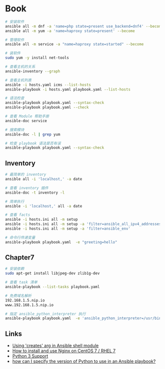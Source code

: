 # Book

```sh
# 安装软件
ansible all -m dnf -a 'name=php state=present use_backend=dnf4' --become
ansible all -m yum -a 'name=haproxy state=present' --become

# 管理软件
ansible all -m service -a "name=haproxy state=started" --become

# 装软件
sudo yum -y install net-tools

# 查看主机的关系
ansible-inventory --graph

# 查看主机列表
ansible -i hosts.yaml icms --list-hosts
ansible-playbook -i hosts.yaml playbook.yaml --list-hosts

# 语法检查
ansible-playbook playbook.yaml --syntax-check
ansible-playbook playbook.yaml --check

# 查看 Module 帮助手册
ansible-doc service

# 搜索模块
ansible-doc -l | grep yum

# 检查 playbook 语法是否有误
ansible-playbook playbook.yaml --syntax-check
```

## Inventory

```sh
# 最简单的 inventory
ansible all -i 'localhost,' -a date

# 查看 inventory 插件
ansible-doc -t inventory -l

# 简单执行
ansible -i 'localhost,' all -a date

# 查看 facts
ansible -i hosts.ini all -m setup
ansible -i hosts.ini all -m setup -a 'filter=ansible_all_ipv4_addresses'
ansible -i hosts.ini all -m setup -a 'filter=ansible_env'

# 命令行传递变量
ansible-playbook playbook.yaml  -e "greeting=hello"
```

## Chapter7

```sh
# 安装依赖
sudo apt-get install libjpeg-dev zlib1g-dev

# 查看 task 清单 
ansible-playbook --list-tasks playbook.yaml

# 免费域名解析
192.168.1.5.nip.io
www.192.168.1.5.nip.io

# 指定 ansible_python_interpreter 执行
ansible-playbook playbook.yaml  -e 'ansible_python_interpreter=/usr/bin/python3'
```


## Links

- [Using 'creates' arg in Ansible shell module](https://stackoverflow.com/questions/28468551/using-creates-arg-in-ansible-shell-module)
- [How to install and use Nginx on CentOS 7 / RHEL 7](https://www.cyberciti.biz/faq/how-to-install-and-use-nginx-on-centos-7-rhel-7/)
- [Python 3 Support](https://docs.ansible.com/ansible/latest/reference_appendices/python_3_support.html)
- [how can I specify the version of Python to use in an Ansible playbook?](https://stackoverflow.com/questions/58450608/how-can-i-specify-the-version-of-python-to-use-in-an-ansible-playbook)

